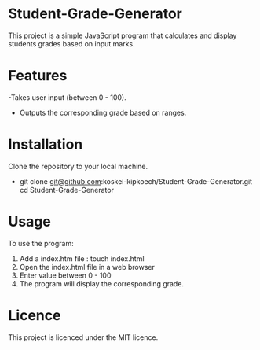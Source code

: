# **Student-Grade-Generator**
This project is a simple JavaScript program that calculates and display students grades based on input marks. 


# **Features**
 -Takes user input (between 0 - 100).
 - Outputs the corresponding grade based on ranges.


# **Installation**
Clone the repository to your local machine.
 - git clone git@github.com:koskei-kipkoech/Student-Grade-Generator.git
 cd Student-Grade-Generator

# **Usage**
To use the program:
 1. Add a index.htm file : touch index.html
 2. Open the index.html file in a web browser
 3. Enter value between 0 - 100
 4. The program will display the corresponding grade.  

 # **Licence**
 This project is licenced under  the MIT licence.